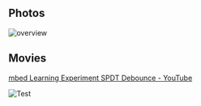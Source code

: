 ## Photos
![overview](https://github.com/shirokunet/mbedLearning/raw/master/images/IMG_20181005_142416.jpg)

## Movies
[mbed Learning Experiment SPDT Debounce - YouTube](https://www.youtube.com/watch?v=_LN5y81DD5E)

![Test](https://github.com/shirokunet/mbedLearning/raw/master/images/ExperimentSPDT_Debounce.gif)
